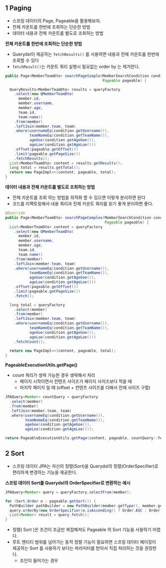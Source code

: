 ##  1 Paging

* 스프링 데이터의 Page, Pageable을 활용해보자.
* 전체 카운트를 한번에 조회하는 단순한 방법
* 데이터 내용과 전체 카운트를 별도로 조회하는 방법



**전체 카운트를 한번에 조회하는 단순한 방법**

* Querydsl이 제공하는 `fetchResults()` 를 사용하면 내용과 전체 카운트를 한번에 조회할 수 있다
* `fetchResult()`는 카운트 쿼리 실행시 필요없는 order by 는 제거한다.

```java
public Page<MemberTeamDto> searchPageSimple(MemberSearchCondition condition,
                                            Pageable pageable) {

  QueryResults<MemberTeamDto> results = queryFactory
    .select(new QMemberTeamDto(
      member.id,
      member.username,
      member.age,
      team.id,
      team.name))
    .from(member)
    .leftJoin(member.team, team)
    .where(usernameEq(condition.getUsername()),
           teamNameEq(condition.getTeamName()),
           ageGoe(condition.getAgeGoe()),
           ageLoe(condition.getAgeLoe()))
    .offset(pageable.getOffset())
    .limit(pageable.getPageSize())
    .fetchResults();
  List<MemberTeamDto> content = results.getResults();
  long total = results.getTotal();
  return new PageImpl<>(content, pageable, total);
}
```



**데이터 내용과 전체 카운트를 별도로 조회하는 방법**

* 전체 카운트를 조회 하는 방법을 최적화 할 수 있으면 이렇게 분리하면 된다
* 코드를 리펙토링해서 내용 쿼리과 전체 카운트 쿼리를 읽기 좋게 분리하면 좋다.

```java
@Override
public Page<MemberTeamDto> searchPageComplex(MemberSearchCondition condition,
                                             Pageable pageable) {
  List<MemberTeamDto> content = queryFactory
    .select(new QMemberTeamDto(
      member.id,
      member.username,
      member.age,
      team.id,
      team.name))
    .from(member)
    .leftJoin(member.team, team)
    .where(usernameEq(condition.getUsername()),
           teamNameEq(condition.getTeamName()),
           ageGoe(condition.getAgeGoe()),
           ageLoe(condition.getAgeLoe()))
    .offset(pageable.getOffset())
    .limit(pageable.getPageSize())
    .fetch();

  long total = queryFactory
    .select(member)
    .from(member)
    .leftJoin(member.team, team)
    .where(usernameEq(condition.getUsername()),
           teamNameEq(condition.getTeamName()),
           ageGoe(condition.getAgeGoe()),
           ageLoe(condition.getAgeLoe()))
    .fetchCount();
  
  return new PageImpl<>(content, pageable, total);
}

```



**PageableExecutionUtils.getPage()**

* count 쿼리가 생략 가능한 경우 생략해서 처리
  * 페이지 시작이면서 컨텐츠 사이즈가 페이지 사이즈보다 작을 때
  * 마지막 페이지 일 때 (offset + 컨텐츠 사이즈를 더해서 전체 사이즈 구함)

```java
JPAQuery<Member> countQuery = queryFactory
  .select(member)
  .from(member)
  .leftJoin(member.team, team)
  .where(usernameEq(condition.getUsername()),
         teamNameEq(condition.getTeamName()),
         ageGoe(condition.getAgeGoe()),
         ageLoe(condition.getAgeLoe()));

return PageableExecutionUtils.getPage(content, pageable, countQuery::fetchCount);
```



##  2 Sort

- 스프링 데이터 JPA는 자신의 정렬(Sort)을 Querydsl의 정렬(OrderSpecifier)로 편리하게 변경하는 기능을 제공한다.



**스프링 데이터 Sort를 Querydsl의 OrderSpecifier로 변환하는 예시**

```java
JPAQuery<Member> query = queryFactory.selectFrom(member);

for (Sort.Order o : pageable.getSort()) {
  PathBuilder pathBuilder = new PathBuilder(member.getType(), member.getMetadata());
  query.orderBy(new OrderSpecifier(o.isAscending() ? Order.ASC : Order.DESC, pathBuilder.get(o.getProperty())));
  List<Member> result = query.fetch();
}
```

- 정렬( Sort )은 조건이 조금만 복잡해져도 Pageable 의 Sort 기능을 사용하기 어렵다. 
- 루트 엔티티 범위를 넘어가는 동적 정렬 기능이 필요하면 스프링 데이터 페이징이 제공하는 Sort 를 사용하기 보다는 파라미터를 받아서 직접 처리하는 것을 권장한다.
  - 조인이 들어가는 경우
